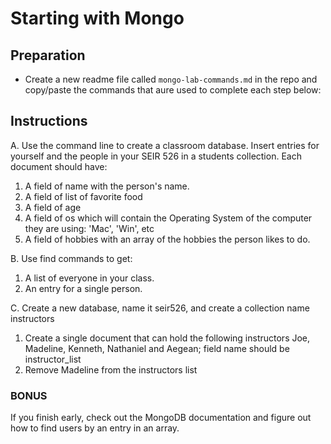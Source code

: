 # Starting with Mongo

## Preparation

- Create a new readme file called `mongo-lab-commands.md` in the repo and copy/paste the commands that aure used to complete each step below:

## Instructions

A. Use the command line to create a classroom database. Insert entries for yourself and the people in your SEIR 526 in a students collection. Each document should have:

1. A field of name with the person's name.
2. A field of list of favorite food
3. A field of age
3. A field of os which will contain the Operating System of the computer they are using: 'Mac', 'Win', etc
4. A field of hobbies with an array of the hobbies the person likes to do.

B. Use find commands to get:

1. A list of everyone in your class.
2. An entry for a single person.

C. Create a new database, name it seir526, and create a collection name instructors

1. Create a single document that can hold the following instructors Joe, Madeline, Kenneth, Nathaniel and Aegean; field name should be instructor_list
2. Remove Madeline from the instructors list

### BONUS

If you finish early, check out the MongoDB documentation and figure out how to find users by an entry in an array.
